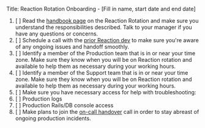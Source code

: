 Title: Reaction Rotation Onboarding  - [Fill in name, start date and end date]

1. [ ] Read the [handbook
   page](https://about.gitlab.com/handbook/engineering/reaction/) on the
   Reaction Rotation and make sure you understand the responsibilities
   described. Talk to your manager if you have any questions or concerns.
1. [ ] Schedule a call with the [prior Reaction
   dev](https://about.gitlab.com/handbook/engineering/reaction/#schedule) to
   make sure you're aware of any ongoing issues and handoff smoothly.
1. [ ] Identify a member of the Production team that is in or near your time
   zone. Make sure they know when you will be on Reaction rotation and available
   to help them as necessary during your working hours.
1. [ ] Identify a member of the Support team that is in or near your time
   zone. Make sure they know when you will be on Reaction rotation and available
   to help them as necessary during your working hours.
1. [ ] Make sure you have necessary access for help with troubleshooting:
  1. [ ] Production logs
  1. [ ] Production Rails/DB console access
1. [ ] Make plans to join the [on-call
   handover](https://about.gitlab.com/handbook/engineering/infrastructure/on-call-handover/)
   call in order to stay abreast of ongoing production incidents.
